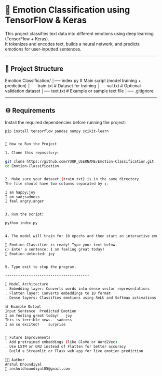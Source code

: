 # 🧠 Emotion Classification using TensorFlow & Keras

This project classifies text data into different emotions using deep learning (TensorFlow + Keras).  
It tokenizes and encodes text, builds a neural network, and predicts emotions for user-inputted sentences.

---

## 📂 Project Structure

Emotion Classification/
│── index.py # Main script (model training + prediction)
│── train.txt # Dataset for training
│── val.txt # Optional validation dataset
│── text.txt # Example or sample text file
│── .gitignore

---

## ⚙️ Requirements

Install the required dependencies before running the project:

```bash
pip install tensorflow pandas numpy scikit-learn


🚀 How to Run the Project

1. Clone this repository:

git clone https://github.com/YOUR_USERNAME/Emotion-Classification.git
cd Emotion-Classification


2. Make sure your dataset (train.txt) is in the same directory.
The file should have two columns separated by ;:

I am happy;joy
I am sad;sadness
I feel angry;anger


3. Run the script:

python index.py


4. The model will train for 10 epochs and then start an interactive emotion detector:

🎯 Emotion Classifier is ready! Type your text below.
👉 Enter a sentence: I am feeling great today!
💬 Emotion detected: joy


5. Type exit to stop the program.

---------------------------------------

🧩 Model Architecture
. Embedding layer: Converts words into dense vector representations
. Flatten layer: Converts embeddings to 1D format
. Dense layers: Classifies emotions using ReLU and Softmax activations

📊 Example Output
Input Sentence	Predicted Emotion
I am feeling great today!	joy
This is terrible news.	sadness
I am so excited!	surprise


🧠 Future Improvements
. Add pretrained embeddings (like GloVe or Word2Vec)
. Use LSTM or GRU instead of Flatten for better accuracy
. Build a Streamlit or Flask web app for live emotion prediction

👨‍💻 Author
Anshul Dhoundiyal
📧 anshuldhoundiyal05@gmail.com